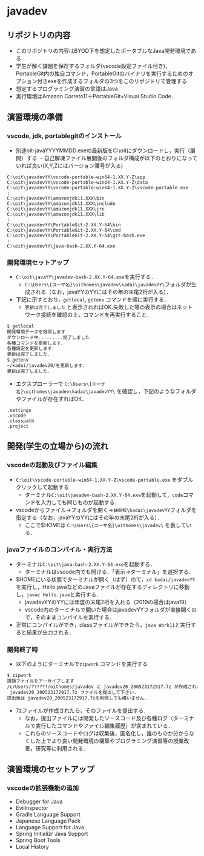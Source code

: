 # javadev
## リポジトリの内容
- このリポジトリの内容はBYOD下を想定したポータブルなJava開発環境である
- 学生が解く課題を保存するフォルダ(vscode設定ファイル付き)，PortableGit内の独自コマンド，PortableGitのバイナリを実行するためのオプション付きexeを作成するフォルダの3つをこのリポジトリで管理する
- 想定するプログラミング演習の言語はJava
- 実行環境はAmazon Correto11＋PortableGit+Visual Studio Code．

## 演習環境の準備
### vscode, jdk, portablegitのインストール
- 別途oit-javaYYYYMMDD.exeの最新版をC:\oitにダウンロードし，実行（展開）する
  - 自己解凍ファイル展開後のフォルダ構成が以下のとおりになっていれば良い(X,Y,Zにはバージョン番号が入る)
 
```
C:\oit\javadevYY\vscode-portable-win64-1.XX.Y-Z\app
C:\oit\javadevYY\vscode-portable-win64-1.XX.Y-Z\data
C:\oit\javadevYY\vscode-portable-win64-1.XX.Y-Z\vscode-portable.exe
:
C:\oit\javadevYY\amazonjdk11.XXX\bin
C:\oit\javadevYY\amazonjdk11.XXX\include
C:\oit\javadevYY\amazonjdk11.XXX\jre
C:\oit\javadevYY\amazonjdk11.XXX\lib
:
C:\oit\javadevYY\PortableGit-2.XX.Y-64\bin
C:\oit\javadevYY\PortableGit-2.XX.Y-64\cmd
C:\oit\javadevYY\PortableGit-2.XX.Y-64\git-bash.exe
:
C:\oit\javadevYY\java-bash-2.XX.Y-64.exe
```

### 開発環境セットアップ
- `C:\oit\javaYY\javadev-bash-2.XX.Y-64.exe`を実行する．
  - `C:\Users\{ユーザ名}\oithomes\javadev\kadai\javadevYY\`フォルダが生成される（なお，javaYYのYYにはその年の末尾2桁が入る）．
- 下記に示すとおり，`getlocal`, `getenv` コマンドを順に実行する．
  - `更新は完了しました` と表示されればOK.失敗した等の表示の場合はネットワーク接続を確認の上，コマンドを再実行すること．
```bash
$ getlocal
開発環境データを取得します
ダウンロード中.........完了しました
各種コマンドを更新します．
各種設定を更新します．
更新は完了しました．
$ getenv
~/kadai/javadev20/を更新します．
更新は完了しました．
```
- エクスプローラーで `C:\Users\{ユーザ名}\oithomes\javadev\kadai\javadevYY\` を確認し，下記のようなフォルダやファイルが存在すればOK．

```
.settings
.vscode
.classpath
.project
```

## 開発(学生の立場から)の流れ
### vscodeの起動及びファイル編集
- `C:\oit\vscode-portable-win64-1.XX.Y-Z\vscode-portable.exe` をダブルクリックして起動する
  - ターミナル`C:\oit\javadev-bash-2.XX.Y-64.exe`を起動して，`code`コマンドを入力しても同じものが起動する．
- vscodeからファイル->フォルダを開く->`$HOME\kadai\javadevYY`フォルダを指定する（なお，javaYYのYYにはその年の末尾2桁が入る）．
  - ここで$HOMEは `C:\Users\{ユーザ名}\oithomes\javadev\` を表している．


### javaファイルのコンパイル・実行方法
- ターミナル`C:\oit\java-bash-2.XX.Y-64.exe`を起動する．
  - ターミナルはvscode内でも開ける．「表示->ターミナル」を選択する．
- $HOMEにいる状態でターミナルが開く（はず）ので，`cd kadai/javadevYY`を実行し，Hello.javaなどのJavaファイルが存在するディレクトリに移動し，`javac Hello.java`と実行する．
  - javadevYYのYYには年度の末尾2桁を入れる（2019の場合はjava19）
  - vscode内のターミナルで開いた場合はjavadevYYフォルダが直接開くので，そのままコンパイルを実行する．
- 正常にコンパイルができ，classファイルができたら，`java Work11`と実行すると結果が出力される．

### 開発終了時
- 以下のようにターミナルで`zipwork` コマンドを実行する

```bash
$ zipwork
課題ファイルをアーカイブします
/c/Users/??????/oithomes/javadev に javadev20_200523172917.7z が作成されました．
 javadev20_200523172917.7z ファイルを提出して下さい．
提出後は javadev20_200523172917.7zを削除しても構いません．
```

- 7zファイルが作成されたら，そのファイルを提出する．
  - なお，提出ファイルには開発したソースコード及び各種ログ（ターミナルで実行したコマンドやファイル編集履歴）が含まれている．
  - これらのソースコードやログは収集後，匿名化し，誰のものか分からなくした上でより良い開発環境の構築やプログラミング演習等の授業改善，研究等に利用される．

## 演習環境のセットアップ
### vscodeの拡張機能の追加
- Debugger for Java
- EvilInspector
- Gradle Language Support
- Japanese Language Pack
- Language Support for Java
- Spring Initializr Java Support
- Spring Boot Tools
- Local History
